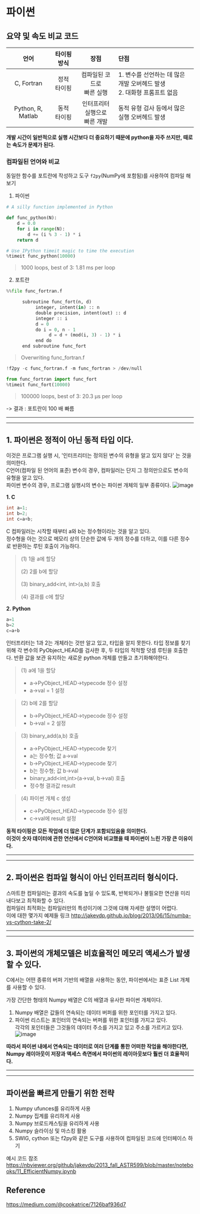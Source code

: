 # 파이썬

## 요약 및 속도 비교 코드

|언어|타이핑 방식|장점|단점|
|:------:|:-----:|:-----:|:-----|
|C, Fortran|정적 </br>타이핑|컴파일된 코드로 </br>빠른 실행|1. 변수를 선언하는 데 많은 개발 오버헤드 발생</br> 2. 대화형 프롬프트 없음|
|Python, R, Matlab|동적 </br>타이핑|인터프리터 실행으로 </br>빠른 개발|동적 유형 검사 등에서 많은 실행 오버헤드 발생|

**개발 시간이 일반적으로 실행 시간보다 더 중요하기 때문에 python을 자주 쓰지만, 때로는 속도가 문제가 된다.**

### 컴파일된 언어와 비교
동일한 함수를 포트란에 작성하고 도구 `f2py`(NumPy에 포함됨)를 사용하여 컴파일 해보기
1. 파이썬
```python
# A silly function implemented in Python

def func_python(N):
    d = 0.0
    for i in range(N):
        d += (i % 3 - 1) * i
    return d
```
```python
# Use IPython timeit magic to time the execution
%timeit func_python(10000)
```
> 1000 loops, best of 3: 1.81 ms per loop

 2. 포트란
```python
%%file func_fortran.f

      subroutine func_fort(n, d)
           integer, intent(in) :: n
           double precision, intent(out) :: d
           integer :: i
           d = 0
           do i = 0, n - 1
                d = d + (mod(i, 3) - 1) * i
           end do
      end subroutine func_fort
```
> Overwriting func_fortran.f

```python
!f2py -c func_fortran.f -m func_fortran > /dev/null
```
```python
from func_fortran import func_fort
%timeit func_fort(10000)
```
> 100000 loops, best of 3: 20.3 µs per loop

-> 결과 : 포트란이 100 배 빠름


--------
--------
## 1. 파이썬은 정적이 아닌 동적 타입 이다.
이것은 프로그램 실행 시, '인터프리터는 정의된 변수의 유형을 알고 있지 않다' 는 것을 의미한다.   
C언어(컴파일 된 언어의 표준) 변수의 경우, 컴파일러는 단지 그 정의만으로도 변수의 유형을 알고 있다.  
파이썬 변수의 경우, 프로그램 실행시의 변수는 파이썬 개체의 일부 종류이다. 
![image](https://github.com/0sun-creater/2023-CS-Study/assets/54173210/0496931e-b363-4487-8f1b-a56abfef6a3f)

**1. C**
```C
int a=1;
int b=2;
int c=a+b;
```
C 컴파일러는 시작할 때부터 a와 b는 정수형이라는 것을 알고 있다.  
정수형을 아는 것으로 메모리 상의 단순한 값에 두 개의 정수를 더하고, 이를 다른 정수로 반환하는 루틴 호출이 가능하다.  

> (1) <int> 1을 a에 할당  
> 
> (2) <int> 2를 b에 할당  
> 
> (3) binary_add<int, int>(a,b) 호출  
> 
> (4) 결과를 c에 할당  


  
**2. Python**
```python
a=1
b=2
c=a+b
```

인터프리터는 1과 2는 개체라는 것만 알고 있고, 타입을 알지 못한다.
타입 정보를 찾기 위해 각 변수의 PyObject_HEAD를 검사한 후, 두 타입의 적적할 덧셈 루틴을 호출한다.
반환 값을 보관 유지하는 새로운 python 개체를 만들고 초기화해야한다.   
> (1) a에 1을 할당   
>   - a->PyObject_HEAD->typecode 정수 설정   
>   - a->val = 1 설정  
  
> (2) b에 2를 할당   
>   - b->PyObject_HEAD->typecode 정수 설정      
>   - b->val = 2 설정     
  
> (3) binary_add(a,b) 호출    
>   - a->PyObject_HEAD->typecode 찾기    
>   - a는 정수형; 값 a->val    
>   - b->PyObject_HEAD->typecode 찾기    
>   - b는 정수형; 값 b->val   
>   - binary_add<int,int>(a->val, b->val) 호출    
>   - 정수형 결과값 result    
  
> (4) 파이썬 개체 c 생성   
>   - c->PyObject_HEAD->typecode 정수 설정    
>   - c->val에 result 설정   


**동적 타이핑은 모든 작업에 더 많은 단계가 포함되있음을 의미한다.**   
**이것이 숫자 데이터에 관한 연산에서 C언어와 비교했을 때 파이썬이 느린 가장 큰 이유이다.**  

--------
--------

## 2. 파이썬은 컴파일 형식이 아닌 인터프리터 형식이다.

스마트한 컴파일러는 결과의 속도를 높일 수 있도록, 반복되거나 불필요한 연산을 미리 내다보고 최적화할 수 있다.  
컴파일러 최적화는 컴파일러만의 특성이기에 그것에 대해 자세한 설명이 어렵다.  
이에 대한 몇가지 예제들 링크
http://jakevdp.github.io/blog/2013/06/15/numba-vs-cython-take-2/

--------
--------

## 3. 파이썬의 개체모델은 비효율적인 메모리 액세스가 발생할 수 있다.

C에서는 어떤 종류의 버퍼 기반의 배열을 사용하는 동안,
파이썬에서는 표준 List 개체를 사용할 수 있다.
    

가장 간단한 형태의 Numpy 배열은 C의 배열과 유사한 파이썬 개체이다.
1. Numpy 배열은 값들의 연속되는 데이터 버퍼를 위한 포인터를 가지고 있다.
2. 파이썬 리스트는 포인터의 연속되는 버퍼를 위한 포인터를 가지고 있다.  
각각의 포인터들은 그것들의 데이터 주소를 가지고 있고 주소를 가르키고 있다.
![image](https://github.com/0sun-creater/2023-CS-Study/assets/54173210/2505bd10-e796-4744-9280-11545507dc8e)

    
**따라서 파이썬 내에서 연속되는 데이터로 여러 단계를 통한 어떠한 작업을 해야한다면, Numpy 레이아웃이 저장과 액세스 측면에서 파이썬의 레이아웃보다 훨씬 더 효율적이다.**
    

--------
--------

## 파이썬을 빠르게 만들기 위한 전략
1. Numpy ufunces를 유리하게 사용
2. Numpy 집계를 유리하게 사용
3. Numpy 브로드캐스팅을 유리하게 사용
4. Numpy 슬라이싱 및 마스킹 활용
5. SWIG, cython 또는 f2py와 같은 도구를 사용하여 컴파일된 코드에 인터페이스 하기

예시 코드 참조 https://nbviewer.org/github/jakevdp/2013_fall_ASTR599/blob/master/notebooks/11_EfficientNumpy.ipynb



## Reference
https://medium.com/@cookatrice/7126baf936d7
